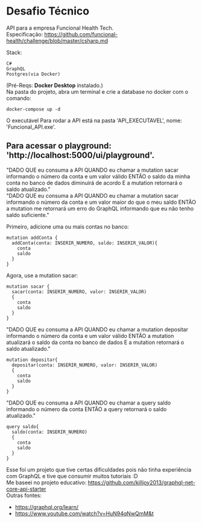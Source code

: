 <h1>Desafio Técnico</h1>

API para a empresa Funcional Health Tech.<br/>
Especificação: https://github.com/funcional-health/challenge/blob/master/csharp.md

Stack:
```
C#
GraphQL
Postgres(via Docker)
```

(Pré-Reqs: **Docker Desktop** instalado.)<br/>
Na pasta do projeto, abra um terminal e crie a database no docker com o comando:
```
docker-compose up -d
```

O executável Para rodar a API está na pasta 'API_EXECUTAVEL', nome: 'Funcional_API.exe'.

Para acessar o playground: 'http://localhost:5000/ui/playground'.
-------------------------

"DADO QUE eu consuma a API
QUANDO eu chamar a mutation sacar informando o número da conta e um valor válido
ENTÃO o saldo da minha conta no banco de dados diminuirá de acordo
E a mutation retornará o saldo atualizado."<br/>
"DADO QUE eu consuma a API
QUANDO eu chamar a mutation sacar informando o número da conta e um valor maior do que o meu saldo
ENTÃO a mutation me retornará um erro do GraphQL informando que eu não tenho saldo suficiente."

Primeiro, adicione uma ou mais contas no banco:
```
mutation addConta {
  addConta(conta: INSERIR_NUMERO, saldo: INSERIR_VALOR){
    conta
    saldo
  }
}
```
Agora, use a mutation sacar:
```
mutation sacar {
  sacar(conta: INSERIR_NUMERO, valor: INSERIR_VALOR)
  {
    conta
    saldo
  }
}
```

"DADO QUE eu consuma a API
QUANDO eu chamar a mutation depositar informando o número da conta e um valor válido
ENTÃO a mutation atualizará o saldo da conta no banco de dados
E a mutation retornará o saldo atualizado."

```
mutation depositar{
  depositar(conta: INSERIR_NUMERO, valor: INSERIR_VALOR)
  {
    conta
    saldo
  }
}
```

"DADO QUE eu consuma a API
QUANDO eu chamar a query saldo informando o número da conta
ENTÃO a query retornará o saldo atualizado."
```
query saldo{
  saldo(conta: INSERIR_NUMERO)
  {
    conta
    saldo
  }
}
```

Esse foi um projeto que tive certas dificuldades pois não tinha experiência com GraphQL e tive que consumir muitos tutoriais :D<br/>
Me baseei no projeto educativo: https://github.com/killjoy2013/graphql-net-core-api-starter <br/>
Outras fontes:
- https://graphql.org/learn/
- https://www.youtube.com/watch?v=HuN94qNwQmM&t
